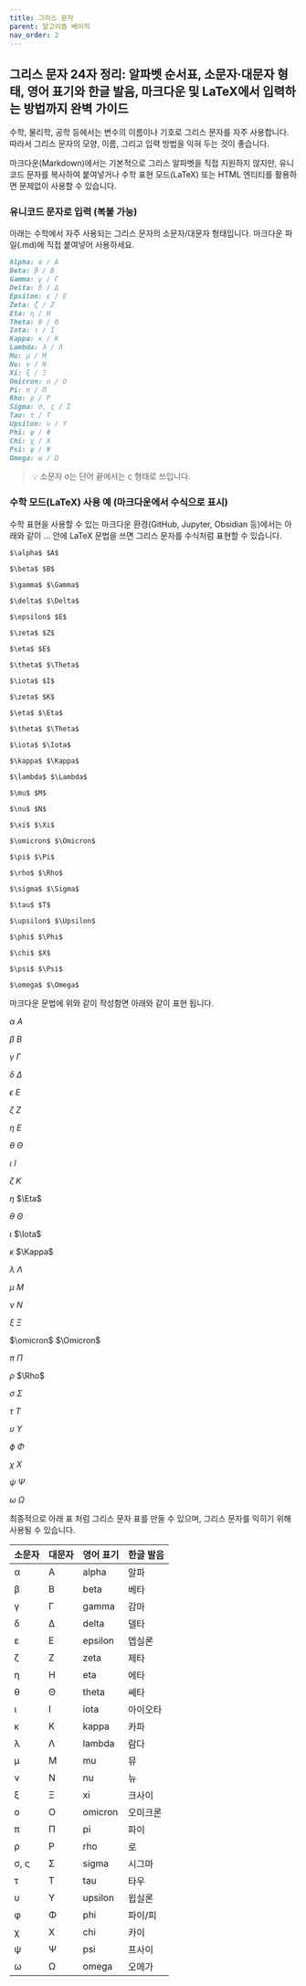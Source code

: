 ```yaml
---
title: 그리스 문자
parent: 알고리즘 베이직
nav_order: 2
---
```

## 그리스 문자 24자 정리: 알파벳 순서표, 소문자·대문자 형태, 영어 표기와 한글 발음, 마크다운 및 LaTeX에서 입력하는 방법까지 완벽 가이드
수학, 물리학, 공학 등에서는 변수의 이름이나 기호로 그리스 문자를 자주 사용합니다. 따라서 그리스 문자의 모양, 이름, 그리고 입력 방법을 익혀 두는 것이 좋습니다.

마크다운(Markdown)에서는 기본적으로 그리스 알파벳을 직접 지원하지 않지만, 유니코드 문자를 복사하여 붙여넣거나 수학 표현 모드(LaTeX) 또는 HTML 엔티티를 활용하면 문제없이 사용할 수 있습니다.

### 유니코드 문자로 입력 (복붙 가능)
아래는 수학에서 자주 사용되는 그리스 문자의 소문자/대문자 형태입니다. 마크다운 파일(.md)에 직접 붙여넣어 사용하세요.

```md
Alpha: α / Α
Beta: β / Β
Gamma: γ / Γ
Delta: δ / Δ
Epsilon: ε / Ε
Zeta: ζ / Ζ
Eta: η / Η
Theta: θ / Θ
Iota: ι / Ι
Kappa: κ / Κ
Lambda: λ / Λ
Mu: μ / Μ
Nu: ν / Ν
Xi: ξ / Ξ
Omicron: ο / Ο
Pi: π / Π
Rho: ρ / Ρ
Sigma: σ, ς / Σ
Tau: τ / Τ
Upsilon: υ / Υ
Phi: φ / Φ
Chi: χ / Χ
Psi: ψ / Ψ
Omega: ω / Ω
```
> 💡 소문자 σ는 단어 끝에서는 ς 형태로 쓰입니다.

### 수학 모드(LaTeX) 사용 예 (마크다운에서 수식으로 표시)
수학 표현을 사용할 수 있는 마크다운 환경(GitHub, Jupyter, Obsidian 등)에서는 아래와 같이 $...$ 안에 LaTeX 문법을 쓰면 그리스 문자를 수식처럼 표현할 수 있습니다.
```
$\alpha$ $A$

$\beta$ $B$

$\gamma$ $\Gamma$

$\delta$ $\Delta$

$\epsilon$ $E$

$\zeta$ $Z$

$\eta$ $E$

$\theta$ $\Theta$

$\iota$ $I$

$\zeta$ $K$

$\eta$ $\Eta$

$\theta$ $\Theta$

$\iota$ $\Iota$

$\kappa$ $\Kappa$

$\lambda$ $\Lambda$

$\mu$ $M$

$\nu$ $N$

$\xi$ $\Xi$

$\omicron$ $\Omicron$

$\pi$ $\Pi$

$\rho$ $\Rho$

$\sigma$ $\Sigma$

$\tau$ $T$

$\upsilon$ $\Upsilon$

$\phi$ $\Phi$

$\chi$ $X$

$\psi$ $\Psi$

$\omega$ $\Omega$

```

마크다운 문법에 위와 같이 작성함면 아래와 같이 표현 됩니다.

$\alpha$ $A$

$\beta$ $B$

$\gamma$ $\Gamma$

$\delta$ $\Delta$

$\epsilon$ $E$

$\zeta$ $Z$

$\eta$ $E$

$\theta$ $\Theta$

$\iota$ $I$

$\zeta$ $K$

$\eta$ $\Eta$

$\theta$ $\Theta$

$\iota$ $\Iota$

$\kappa$ $\Kappa$

$\lambda$ $\Lambda$

$\mu$ $M$

$\nu$ $N$

$\xi$ $\Xi$

$\omicron$ $\Omicron$

$\pi$ $\Pi$

$\rho$ $\Rho$

$\sigma$ $\Sigma$

$\tau$ $T$

$\upsilon$ $\Upsilon$

$\phi$ $\Phi$

$\chi$ $X$

$\psi$ $\Psi$

$\omega$ $\Omega$

최종적으로 아래 표 처럼 그리스 문자 표를 만들 수 있으며, 그리스 문자를 익히기 위해 사용될 수 있습니다.

<table data-start="130" data-end="1253" class="w-fit min-w-(--thread-content-width)"><thead data-start="130" data-end="159"><tr data-start="130" data-end="159"><th data-start="130" data-end="136" data-col-size="sm">소문자</th><th data-start="136" data-end="142" data-col-size="sm">대문자</th><th data-start="142" data-end="150" data-col-size="sm">영어 표기</th><th data-start="150" data-end="159" data-col-size="sm">한글 발음</th></tr></thead><tbody data-start="206" data-end="1253"><tr data-start="206" data-end="249"><td data-start="206" data-end="215" data-col-size="sm">α</td><td data-col-size="sm" data-start="215" data-end="224">Α</td><td data-col-size="sm" data-start="224" data-end="237">alpha</td><td data-col-size="sm" data-start="237" data-end="249">알파</td></tr><tr data-start="250" data-end="293"><td data-start="250" data-end="259" data-col-size="sm">β</td><td data-col-size="sm" data-start="259" data-end="268">Β</td><td data-col-size="sm" data-start="268" data-end="281">beta</td><td data-col-size="sm" data-start="281" data-end="293">베타</td></tr><tr data-start="294" data-end="337"><td data-start="294" data-end="303" data-col-size="sm">γ</td><td data-col-size="sm" data-start="303" data-end="312">Γ</td><td data-col-size="sm" data-start="312" data-end="325">gamma</td><td data-col-size="sm" data-start="325" data-end="337">감마</td></tr><tr data-start="338" data-end="381"><td data-start="338" data-end="347" data-col-size="sm">δ</td><td data-start="347" data-end="356" data-col-size="sm">Δ</td><td data-start="356" data-end="369" data-col-size="sm">delta</td><td data-start="369" data-end="381" data-col-size="sm">델타</td></tr><tr data-start="382" data-end="424"><td data-start="382" data-end="391" data-col-size="sm">ε</td><td data-start="391" data-end="400" data-col-size="sm">Ε</td><td data-start="400" data-end="413" data-col-size="sm">epsilon</td><td data-start="413" data-end="424" data-col-size="sm">엡실론</td></tr><tr data-start="425" data-end="468"><td data-start="425" data-end="434" data-col-size="sm">ζ</td><td data-col-size="sm" data-start="434" data-end="443">Ζ</td><td data-col-size="sm" data-start="443" data-end="456">zeta</td><td data-col-size="sm" data-start="456" data-end="468">제타</td></tr><tr data-start="469" data-end="512"><td data-start="469" data-end="478" data-col-size="sm">η</td><td data-start="478" data-end="487" data-col-size="sm">Η</td><td data-start="487" data-end="500" data-col-size="sm">eta</td><td data-start="500" data-end="512" data-col-size="sm">에타</td></tr><tr data-start="513" data-end="556"><td data-start="513" data-end="522" data-col-size="sm">θ</td><td data-start="522" data-end="531" data-col-size="sm">Θ</td><td data-col-size="sm" data-start="531" data-end="544">theta</td><td data-col-size="sm" data-start="544" data-end="556">쎄타</td></tr><tr data-start="557" data-end="598"><td data-start="557" data-end="566" data-col-size="sm">ι</td><td data-col-size="sm" data-start="566" data-end="575">Ι</td><td data-col-size="sm" data-start="575" data-end="588">iota</td><td data-col-size="sm" data-start="588" data-end="598">아이오타</td></tr><tr data-start="599" data-end="642"><td data-start="599" data-end="608" data-col-size="sm">κ</td><td data-col-size="sm" data-start="608" data-end="617">Κ</td><td data-col-size="sm" data-start="617" data-end="630">kappa</td><td data-col-size="sm" data-start="630" data-end="642">카파</td></tr><tr data-start="643" data-end="686"><td data-start="643" data-end="652" data-col-size="sm">λ</td><td data-start="652" data-end="661" data-col-size="sm">Λ</td><td data-col-size="sm" data-start="661" data-end="674">lambda</td><td data-col-size="sm" data-start="674" data-end="686">람다</td></tr><tr data-start="687" data-end="731"><td data-start="687" data-end="696" data-col-size="sm">μ</td><td data-start="696" data-end="705" data-col-size="sm">Μ</td><td data-start="705" data-end="718" data-col-size="sm">mu</td><td data-start="718" data-end="731" data-col-size="sm">뮤</td></tr><tr data-start="732" data-end="776"><td data-start="732" data-end="741" data-col-size="sm">ν</td><td data-start="741" data-end="750" data-col-size="sm">Ν</td><td data-start="750" data-end="763" data-col-size="sm">nu</td><td data-start="763" data-end="776" data-col-size="sm">뉴</td></tr><tr data-start="777" data-end="819"><td data-start="777" data-end="786" data-col-size="sm">ξ</td><td data-col-size="sm" data-start="786" data-end="795">Ξ</td><td data-col-size="sm" data-start="795" data-end="808">xi</td><td data-col-size="sm" data-start="808" data-end="819">크사이</td></tr><tr data-start="820" data-end="861"><td data-start="820" data-end="829" data-col-size="sm">ο</td><td data-start="829" data-end="838" data-col-size="sm">Ο</td><td data-start="838" data-end="851" data-col-size="sm">omicron</td><td data-start="851" data-end="861" data-col-size="sm">오미크론</td></tr><tr data-start="862" data-end="905"><td data-start="862" data-end="871" data-col-size="sm">π</td><td data-col-size="sm" data-start="871" data-end="880">Π</td><td data-col-size="sm" data-start="880" data-end="893">pi</td><td data-col-size="sm" data-start="893" data-end="905">파이</td></tr><tr data-start="906" data-end="950"><td data-start="906" data-end="915" data-col-size="sm">ρ</td><td data-col-size="sm" data-start="915" data-end="924">Ρ</td><td data-col-size="sm" data-start="924" data-end="937">rho</td><td data-col-size="sm" data-start="937" data-end="950">로</td></tr><tr data-start="951" data-end="993"><td data-start="951" data-end="960" data-col-size="sm">σ, ς</td><td data-col-size="sm" data-start="960" data-end="969">Σ</td><td data-col-size="sm" data-start="969" data-end="982">sigma</td><td data-col-size="sm" data-start="982" data-end="993">시그마</td></tr><tr data-start="994" data-end="1037"><td data-start="994" data-end="1003" data-col-size="sm">τ</td><td data-start="1003" data-end="1012" data-col-size="sm">Τ</td><td data-start="1012" data-end="1025" data-col-size="sm">tau</td><td data-start="1025" data-end="1037" data-col-size="sm">타우</td></tr><tr data-start="1038" data-end="1080"><td data-start="1038" data-end="1047" data-col-size="sm">υ</td><td data-col-size="sm" data-start="1047" data-end="1056">Υ</td><td data-col-size="sm" data-start="1056" data-end="1069">upsilon</td><td data-col-size="sm" data-start="1069" data-end="1080">윕실론</td></tr><tr data-start="1081" data-end="1123"><td data-start="1081" data-end="1090" data-col-size="sm">φ</td><td data-start="1090" data-end="1099" data-col-size="sm">Φ</td><td data-start="1099" data-end="1112" data-col-size="sm">phi</td><td data-start="1112" data-end="1123" data-col-size="sm">파이/피</td></tr><tr data-start="1124" data-end="1167"><td data-start="1124" data-end="1133" data-col-size="sm">χ</td><td data-start="1133" data-end="1142" data-col-size="sm">Χ</td><td data-start="1142" data-end="1155" data-col-size="sm">chi</td><td data-start="1155" data-end="1167" data-col-size="sm">카이</td></tr><tr data-start="1168" data-end="1210"><td data-start="1168" data-end="1177" data-col-size="sm">ψ</td><td data-col-size="sm" data-start="1177" data-end="1186">Ψ</td><td data-col-size="sm" data-start="1186" data-end="1199">psi</td><td data-col-size="sm" data-start="1199" data-end="1210">프사이</td></tr><tr data-start="1211" data-end="1253"><td data-start="1211" data-end="1220" data-col-size="sm">ω</td><td data-start="1220" data-end="1229" data-col-size="sm">Ω</td><td data-start="1229" data-end="1242" data-col-size="sm">omega</td><td data-start="1242" data-end="1253" data-col-size="sm">오메가</td></tr></tbody></table>